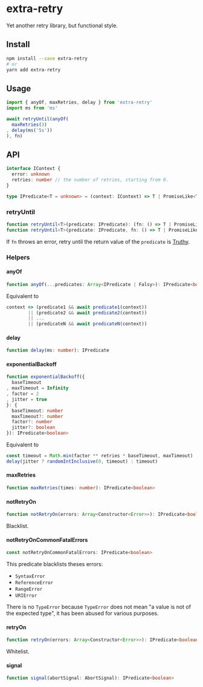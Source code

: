 # extra-retry
Yet another retry library, but functional style.

## Install

```sh
npm install --save extra-retry
# or
yarn add extra-retry
```

## Usage

```ts
import { anyOf, maxRetries, delay } from 'extra-retry'
import ms from 'ms'

await retryUntil(anyOf(
  maxRetries(3)
, delay(ms('5s'))
), fn)
```

## API

```ts
interface IContext {
  error: unknown
  retries: number // the number of retries, starting from 0.
}

type IPredicate<T = unknown> = (context: IContext) => T | PromiseLike<T>
```

### retryUntil

```ts
function retryUntil<T>(predicate: IPredicate): (fn: () => T | PromiseLike<T>) => Promise<T>
function retryUntil<T>(predicate: IPredicate, fn: () => T | PromiseLike<T>): Promise<T>
```

If `fn` throws an error,
retry until the return value of the `predicate` is [Truthy].

[Truthy]: https://developer.mozilla.org/en-US/docs/Glossary/Truthy

### Helpers

#### anyOf

```ts
function anyOf(...predicates: Array<IPredicate | Falsy>): IPredicate<boolean>
```

Equivalent to
```ts
context => (predicate1 && await predicate1(context))
        || (predicate2 && await predicate2(context))
        || ...
        || (predicateN && await predicateN(context))
```

#### delay

```ts
function delay(ms: number): IPredicate
```

#### exponentialBackoff

```ts
function exponentialBackoff({
  baseTimeout
, maxTimeout = Infinity
, factor = 2
, jitter = true
}: {
  baseTimeout: number
  maxTimeout?: number
  factor?: number
  jitter?: boolean
}): IPredicate<boolean>
```

Equivalent to
```ts
const timeout = Math.min(factor ** retries * baseTimeout, maxTimeout)
delay(jitter ? randomIntInclusive(0, timeout) : timeout)
```

#### maxRetries

```ts
function maxRetries(times: number): IPredicate<boolean>
```

#### notRetryOn

```ts
function notRetryOn(errors: Array<Constructor<Error>>): IPredicate<boolean>
```

Blacklist.

#### notRetryOnCommonFatalErrors

```ts
const notRetryOnCommonFatalErrors: IPredicate<boolean>
```

This predicate blacklists theses errors:
- `SyntaxError`
- `ReferenceError`
- `RangeError`
- `URIError`

There is no `TypeError` because `TypeError` does not mean
"a value is not of the expected type",
it has been abused for various purposes.

#### retryOn

```ts
function retryOn(errors: Array<Constructor<Error>>): IPredicate<boolean>
```

Whitelist.

#### signal

```ts
function signal(abortSignal: AbortSignal): IPredicate<boolean>
```

